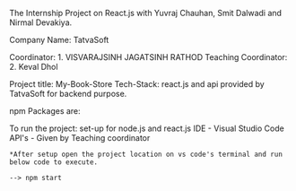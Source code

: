 The Internship Project on React.js with Yuvraj Chauhan, Smit Dalwadi and Nirmal Devakiya.

Company Name: TatvaSoft

Coordinator: 
    1. VISVARAJSINH JAGATSINH RATHOD
Teaching Coordinator:
    2. Keval Dhol

Project title: My-Book-Store
Tech-Stack: react.js and api provided by TatvaSoft for backend purpose.

npm Packages are:
    <!-- 
    1 "@material-ui/core": "^4.12.4",
    2 "@material-ui/lab": "^4.0.0-alpha.60",
    3 "@testing-library/jest-dom": "^5.16.5",
    4 "@testing-library/react": "^13.4.0",
    5 "@testing-library/user-event": "^13.5.0",
    6 "axios": "^0.27.2",
    7 "formik": "^2.2.9",
    8 "react": "^18.2.0",
    9 "react-dom": "^18.2.0",
    10 "react-router-dom": "^6.8.1",
    11 "react-scripts": "5.0.1",
    12 "react-toastify": "^7.0.4",
    13 "toastify": "^2.0.1",
    14 "web-vitals": "^2.1.4",
    15 "yup": "^0.32.11" 
    -->

To run the project:
    set-up for node.js and react.js
    IDE - Visual Studio Code
    API's - Given by Teaching coordinator

    *After setup open the project location on vs code's terminal and run below code to execute.

    --> npm start